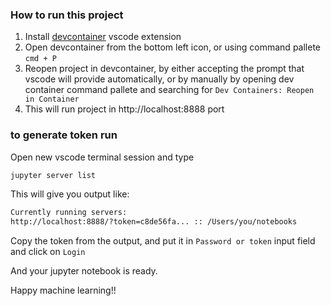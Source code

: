 ### How to run this project

1. Install [devcontainer](https://code.visualstudio.com/docs/devcontainers/containers) vscode extension
2. Open devcontainer from the bottom left icon, or using command pallete `cmd + P`
3. Reopen project in devcontainer, by either accepting the prompt that vscode will provide automatically, or by manually by opening dev container command pallete and searching for `Dev Containers: Reopen in Container`
4. This will run project in http://localhost:8888 port

### to generate token run

Open new vscode terminal session and type

```sh
jupyter server list
```

This will give you output like:

```sh
Currently running servers:
http://localhost:8888/?token=c8de56fa... :: /Users/you/notebooks
```

Copy the token from the output, and put it in `Password or token` input field and click on `Login`

And your jupyter notebook is ready. 

Happy machine learning!!